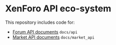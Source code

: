 # XenForo API eco-system

This repository includes code for:

 * [Forum API documents](https://github.com/grisha2217/Lolzteam-Public-API/blob/master/docs/api.markdown) `docs/api`
 * [Market API documents](https://github.com/grisha2217/Lolzteam-Public-API/blob/master/docs/market_api.markdown) `docs/market_api`
